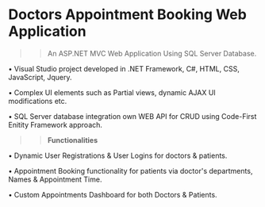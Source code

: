 # Doctors Appointment Booking Web Application

>>An ASP.NET MVC Web Application Using SQL Server Database. 

• Visual Studio project developed in .NET Framework, C#, HTML, CSS, JavaScript, Jquery.

• Complex UI elements such as Partial views, dynamic AJAX UI modifications etc.

• SQL Server database integration own WEB API for CRUD using Code-First Enitity Framework approach.


>> **Functionalities**
 
• Dynamic User Registrations & User Logins for doctors & patients.

• Appointment Booking functionality for patients via doctor's departments, Names & Appointment Time.

• Custom Appointments Dashboard for both Doctors & Patients.



